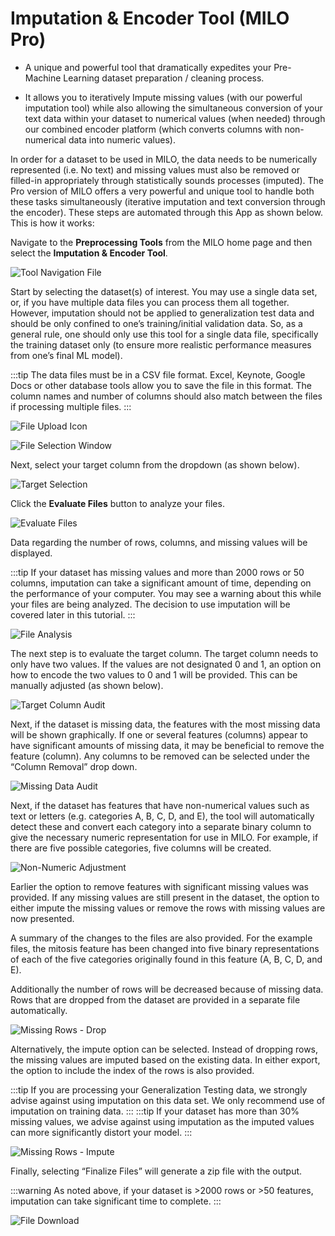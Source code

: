 # Imputation & Encoder Tool (MILO Pro)
- A unique and powerful tool that dramatically expedites your Pre-Machine Learning dataset preparation / cleaning  process. 

- It allows you to iteratively Impute missing values (with our  powerful imputation tool) while also allowing the simultaneous conversion of your text data within your dataset to numerical values (when needed) through our combined encoder platform (which converts columns with non-numerical data into numeric values). 

In order for a dataset to be used in MILO, the data needs to be numerically represented (i.e. No text) and missing values must also be removed or filled-in appropriately through statistically sounds processes (imputed). The Pro version of MILO offers a very powerful and unique tool to handle both these tasks simultaneously (iterative imputation and text conversion through the encoder). These steps are automated through this App as shown below. This is how it works:

Navigate to the **Preprocessing Tools** from the MILO home page and then select the **Imputation & Encoder Tool**.

![Tool Navigation File](./images/encoder_01.png)

Start by selecting the dataset(s) of interest. You may use a single data set, or, if you have multiple data files you can process them all together. However, imputation should not be applied to generalization test data and should be only confined to one’s training/initial validation data. So, as a general rule, one should only use this tool for a single data file, specifically the training dataset only (to ensure more realistic performance measures from one’s final ML model). 

:::tip
The data files must be in a CSV file format. Excel, Keynote, Google Docs or other database tools allow you to save the file in this format. The column names and number of columns should also match between the files if processing multiple files.
:::

![File Upload Icon](./images/encoder_02.png)

![File Selection Window](./images/encoder_03.png)


Next, select your target column from the dropdown (as shown below).

![Target Selection](./images/encoder_04.png)

Click the  **Evaluate Files** button to analyze your files. 

![Evaluate Files](./images/encoder_05.png)


Data regarding the number of rows, columns, and missing values will be displayed.

:::tip
If your dataset has missing values and more than 2000 rows or 50 columns, imputation can take a significant amount of time, depending on the performance of your computer. You may see a warning about this while your files are being analyzed. The decision to use imputation will be covered later in this tutorial.
:::

![File Analysis](./images/encoder_06.png)


The next step is to evaluate the target column. The target column needs to only have two values. If the values are not designated 0 and 1, an option on how to encode the two values to 0 and 1 will be provided. This can be manually adjusted (as shown below).

![Target Column Audit](./images/encoder_07.png)


Next, if the dataset is missing data, the features with the most missing data will be shown graphically. If one or several features (columns) appear to have significant amounts of missing data, it may be beneficial to remove the feature (column). Any columns to be removed can be selected under the “Column Removal” drop down.

![Missing Data Audit](./images/encoder_08.png)


Next, if the dataset has features that have non-numerical values such as text or letters (e.g. categories A, B, C, D, and E), the tool will automatically detect these and convert each category into a separate binary column to give the necessary numeric representation for use in MILO. For example, if there are five possible categories, five columns will be created.

![Non-Numeric Adjustment](./images/encoder_09.png)

Earlier the option to remove features with significant missing values was provided. If any missing values are still present in the dataset, the option to either impute the missing values or remove the rows with missing values are now presented. 

A summary of the changes to the files are also provided. For the example files, the mitosis feature has been changed into five binary representations of each of the five categories originally found in this feature (A, B, C, D, and E). 

Additionally the number of rows will be decreased because of missing data. Rows that are dropped from the dataset are provided in a separate file automatically.

![Missing Rows - Drop](./images/encoder_10.png)


Alternatively, the impute option can be selected. Instead of dropping rows, the missing values are imputed based on the existing data. In either export, the option to include the index of the rows is also provided.

:::tip
If you are processing your Generalization Testing data, we strongly advise against using imputation on this data set. We only recommend use of imputation on training data.
:::
:::tip
If your dataset has more than 30% missing values, we advise against using imputation as the imputed values can more significantly distort your model.
:::

![Missing Rows - Impute](./images/encoder_11.png)

Finally, selecting “Finalize Files” will generate a zip file with the output.


:::warning
As noted above, if your dataset is >2000 rows or >50 features, imputation can take significant time to complete.
:::

![File Download](./images/encoder_12.png)
